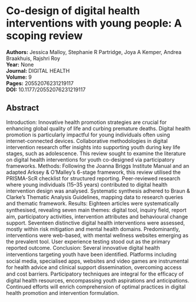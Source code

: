 # Co-design of digital health interventions with young people: A scoping review

**Authors:** Jessica Malloy, Stephanie R Partridge, Joya A Kemper, Andrea Braakhuis, Rajshri Roy  
**Year:** None  
**Journal:** DIGITAL HEALTH  
**Volume:** 9  
**Pages:** 20552076231219117  
**DOI:** 10.1177/20552076231219117  

## Abstract
Introduction: Innovative health promotion strategies are crucial for enhancing global quality of life and curbing premature deaths. Digital health promotion is particularly impactful for young individuals often using internet-connected devices. Collaborative methodologies in digital intervention research offer insights into supporting youth during key life stages, such as adolescence. This review sought to examine the literature on digital health interventions for youth co-designed via participatory frameworks.
Methods: Following the Joanna Briggs Institute Manual and an adapted Arksey & O’Malley’s 6-stage framework, this review utilised the PRISMA-ScR checklist for structured reporting. Peer-reviewed research where young individuals (15–35 years) contributed to digital health intervention design was analysed. Systematic synthesis adhered to Braun & Clarke’s Thematic Analysis Guidelines, mapping data to research queries and thematic framework.
Results: Eighteen articles were systematically synthesised, revealing seven main themes: digital tool, inquiry ﬁeld, report aim, participatory activities, intervention attributes and behavioural change support. Seventeen distinctive digital health interventions were assessed, mostly within risk mitigation and mental health domains. Predominantly, interventions were web-based, with mental wellness websites emerging as the prevalent tool. User experience testing stood out as the primary reported outcome.
Conclusion: Several innovative digital health interventions targeting youth have been identiﬁed. Platforms including social media, specialised apps, websites and video games are instrumental for health advice and clinical support dissemination, overcoming access and cost barriers. Participatory techniques are integral for the efﬁcacy of digital health resources, encompassing youth aspirations and anticipations. Continued efforts will enrich comprehension of optimal practices in digital health promotion and intervention formulation.


